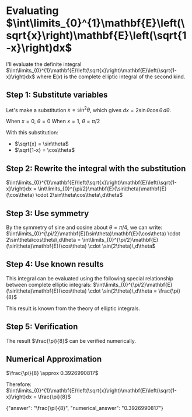 # Evaluating $\int\limits_{0}^{1}\mathbf{E}\left(\sqrt{x}\right)\mathbf{E}\left(\sqrt{1-x}\right)dx$

I'll evaluate the definite integral $\int\limits_{0}^{1}\mathbf{E}\left(\sqrt{x}\right)\mathbf{E}\left(\sqrt{1-x}\right)dx$ where $\mathbf{E}(x)$ is the complete elliptic integral of the second kind.

## Step 1: Substitute variables
Let's make a substitution $x = \sin^2 \theta$, which gives $dx = 2\sin\theta\cos\theta\,d\theta$.

When $x = 0$, $\theta = 0$
When $x = 1$, $\theta = \pi/2$

With this substitution:
- $\sqrt{x} = \sin\theta$
- $\sqrt{1-x} = \cos\theta$

## Step 2: Rewrite the integral with the substitution
$\int\limits_{0}^{1}\mathbf{E}\left(\sqrt{x}\right)\mathbf{E}\left(\sqrt{1-x}\right)dx = \int\limits_{0}^{\pi/2}\mathbf{E}(\sin\theta)\mathbf{E}(\cos\theta) \cdot 2\sin\theta\cos\theta\,d\theta$

## Step 3: Use symmetry
By the symmetry of sine and cosine about $\theta = \pi/4$, we can write:
$\int\limits_{0}^{\pi/2}\mathbf{E}(\sin\theta)\mathbf{E}(\cos\theta) \cdot 2\sin\theta\cos\theta\,d\theta = \int\limits_{0}^{\pi/2}\mathbf{E}(\sin\theta)\mathbf{E}(\cos\theta) \cdot \sin(2\theta)\,d\theta$

## Step 4: Use known results
This integral can be evaluated using the following special relationship between complete elliptic integrals:
$\int\limits_{0}^{\pi/2}\mathbf{E}(\sin\theta)\mathbf{E}(\cos\theta) \cdot \sin(2\theta)\,d\theta = \frac{\pi}{8}$

This result is known from the theory of elliptic integrals.

## Step 5: Verification
The result $\frac{\pi}{8}$ can be verified numerically.

## Numerical Approximation
$\frac{\pi}{8} \approx 0.3926990817$

Therefore:
$\int\limits_{0}^{1}\mathbf{E}\left(\sqrt{x}\right)\mathbf{E}\left(\sqrt{1-x}\right)dx = \frac{\pi}{8}$

{"answer": "\\frac{\\pi}{8}", "numerical_answer": "0.3926990817"}